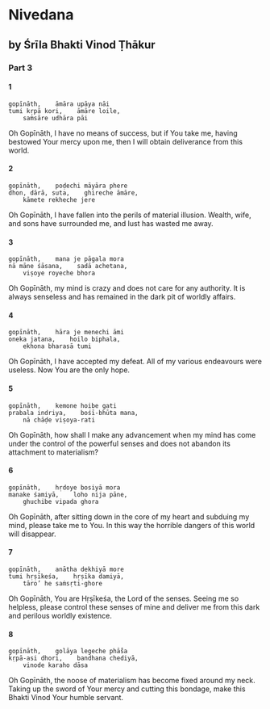 # Nivedana

## by Śrīla Bhakti Vinod Ṭhākur

### Part 3

#### 1

    gopīnāth,    āmāra upāya nāi
    tumi kṛpā kori,    āmāre loile,
        saṁsāre udhāra pāi

Oh Gopīnāth, I have no means of success, but if You take me, having bestowed Your mercy upon me, then I will obtain deliverance from this world.

#### 2

    gopīnāth,    poḍechi māyāra phere
    dhon, dārā, suta,    ghireche āmāre,
        kāmete rekheche jere

Oh Gopīnāth, I have fallen into the perils of material illusion. Wealth, wife, and sons have surrounded me, and lust has wasted me away.

#### 3

    gopīnāth,    mana je pāgala mora
    nā māne śāsana,    sadā achetana,
        viṣoye royeche bhora

Oh Gopīnāth, my mind is crazy and does not care for any authority. It is always senseless and has remained in the dark pit of worldly affairs.

#### 4

    gopīnāth,    hāra je menechi āmi
    oneka jatana,    hoilo biphala,
        ekhona bharasā tumi

Oh Gopīnāth, I have accepted my defeat. All of my various endeavours were useless. Now You are the only hope.

#### 5

    gopīnāth,    kemone hoibe gati
    prabala indriya,    bośī-bhūta mana,
        nā chāḍe viṣoya-rati

Oh Gopīnāth, how shall I make any advancement when my mind has come under the control of the powerful senses and does not abandon its attachment to materialism?

#### 6

    gopīnāth,    hṛdoye bosiyā mora
    manake śamiyā,    loho nija pāne,
        ghuchibe vipada ghora

Oh Gopīnāth, after sitting down in the core of my heart and subduing my mind, please take me to You. In this way the horrible dangers of this world will disappear.

#### 7

    gopīnāth,    anātha dekhiyā more
    tumi hṛṣīkeśa,    hṛṣīka damiyā,
        tāro’ he saṁsṛti-ghore

Oh Gopīnāth, You are Hṛṣīkeśa, the Lord of the senses. Seeing me so helpless, please control these senses of mine and deliver me from this dark and perilous worldly existence.

#### 8

    gopīnāth,    golāya legeche phā̐sa
    kṛpā-asi dhori,    bandhana chediyā,
        vinode karaho dāsa

Oh Gopīnāth, the noose of materialism has become fixed around my neck. Taking up the sword of Your mercy and cutting this bondage, make this Bhakti Vinod Your humble servant.

